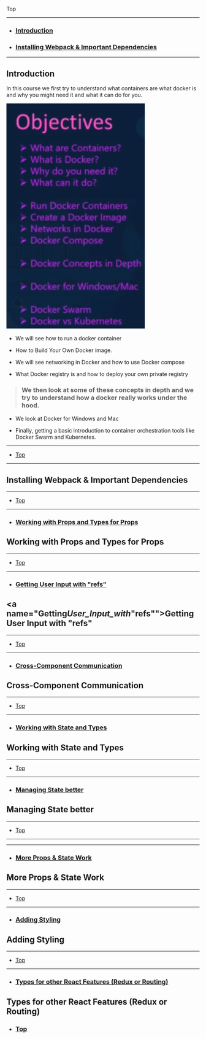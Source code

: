 <a name="Back_To_Top"></a> Top

---

- ### [Introduction](#Introduction)
- ### [Installing Webpack & Important Dependencies](#Installing_Webpack_&_Important_Dependencies)

---

## <a name="Introduction"></a>Introduction

In this course we first try to understand what containers are what docker is and why you might need it and what it can do for you.

![what-is-typescript](images/intro/01.png)

- We will see how to run a docker container

- How to Build Your Own Docker image.

- We will see networking in Docker and how to use Docker compose

- What Docker registry is and how to deploy your own private registry

> ### We then look at some of these concepts in depth and we try to understand how a docker really works under the hood.

- We look at Docker for Windows and Mac

- Finally, getting a basic introduction to container orchestration tools like Docker Swarm and Kubernetes.

---

- [Top](#Back_To_Top)

---

## <a name="Installing_Webpack_&_Important_Dependencies"></a>Installing Webpack & Important Dependencies

---

- [Top](#Back_To_Top)

---

- ### [Working with Props and Types for Props](#Working_with_Props_and_Types_for_Props)

## <a name="Working_with_Props_and_Types_for_Props"></a>Working with Props and Types for Props

---

- [Top](#Back_To_Top)

---

- ### [Getting User Input with "refs"](#Getting_User_Input_with_"refs")

## <a name="Getting*User_Input_with*"refs""></a>Getting User Input with "refs"

---

- [Top](#Back_To_Top)

---

- ### [Cross-Component Communication](#Cross-Component_Communication)

## <a name="Cross-Component_Communication"></a>Cross-Component Communication

---

- [Top](#Back_To_Top)

---

- ### [Working with State and Types](#Working_with_State_and_Types)

## <a name="Working_with_State_and_Types"></a>Working with State and Types

---

- [Top](#Back_To_Top)

---

- ### [Managing State better](#Managing_State_better)

## <a name="Managing_State_better"></a>Managing State better

---

- [Top](#Back_To_Top)

---

---

- ### [More Props & State Work](#More_Props_&_State_Work)

## <a name="More_Props_&_State_Work"></a>More Props & State Work

---

- [Top](#Back_To_Top)

---

- ### [Adding Styling](#Adding_Styling)

## <a name="Adding_Styling"></a>Adding Styling

---

- [Top](#Back_To_Top)

---

- ### [Types for other React Features (Redux or Routing)](<#Types_for_other_React_Features_(Redux_or_Routing)>)

## <a name="Types_for_other_React_Features_(Redux_or_Routing)"></a>Types for other React Features (Redux or Routing)

- ### [Top](#Back_To_Top)
